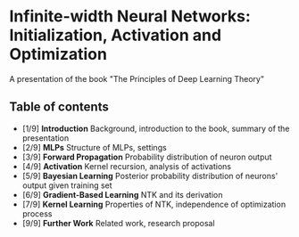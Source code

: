 # Infinite-width Neural Networks: Initialization, Activation and Optimization
A presentation of the book "The Principles of Deep Learning Theory"

[Bilibili]: https://www.bilibili.com/video/BV1WT42127TF
[Slide]: https://github.com/NorthForest233/Infinite-width-NNs/blob/master/Infinite-width%20Neural%20Networks.pdf
[Book]: https://deeplearningtheory.com

## Table of contents
- [1/9] **Introduction**
  Background, introduction to the book, summary of the presentation
- [2/9] **MLPs**
  Structure of MLPs, settings
- [3/9] **Forward Propagation**
  Probability distribution of neuron output
- [4/9] **Activation**
  Kernel recursion, analysis of activations
- [5/9] **Bayesian Learning**
  Posterior probability distribution of neurons' output given training set
- [6/9] **Gradient-Based Learning**
  NTK and its derivation
- [7/9] **Kernel Learning**
  Properties of NTK, independence of optimization process
- [9/9] **Further Work**
  Related work, research proposal
